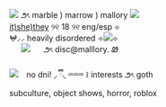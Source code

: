 ![](https://files.catbox.moe/9xbq0s.gif) ౨ৎ marble ) marrow ) mallory ![](https://files.catbox.moe/qqtd24.gif)
<br/>[it)she)they](https://prns.cc/sjjma) ୨୧ 18 ୨୧ eng/esp ⟡<br/>
𖤍⸝⸝ heavily disordered
⟢![](https://files.catbox.moe/52hbiy.gif)⟣
<br/>⠀⠀![](https://files.catbox.moe/kq8wi5.gif)⠀⠀
౨ৎ disc@malllory. Ꮺ
<br/><br/>
![](https://files.catbox.moe/2n01wz.gif)⠀
no dni! ◞ ྀི◟ ⏔⏔⏔ ꒱ interests ౨ৎ goth <br/>
subculture, object shows, horror, roblox